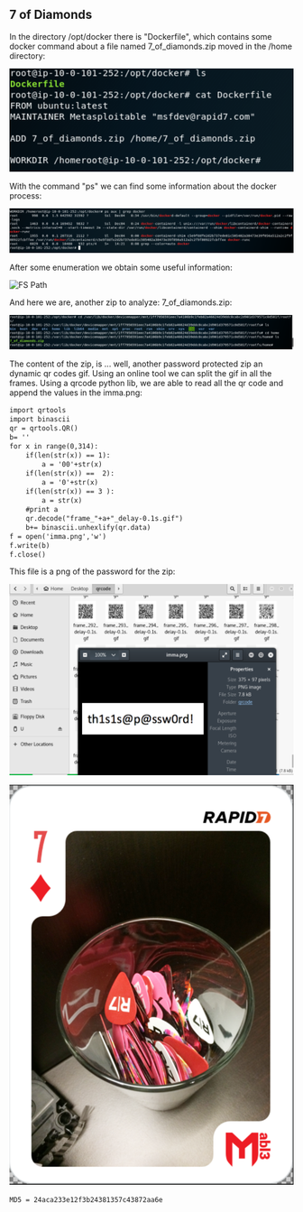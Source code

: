 ## 7 of Diamonds

In the directory /opt/docker there is "Dockerfile", which contains some docker command about a file named 7_of_diamonds.zip 
moved in the /home directory:

![Dockerfile](./img/img1.png)

With the command "ps" we can find some information about the docker process:

![Docker Process](./img/img2.png)

After some enumeration we obtain some useful information:

![FS Path](img/img3.png)

And here we are, another zip to analyze: 7_of_diamonds.zip:

![Flag Zip](img/img4.png)

The content of the zip, is ... well, another password protected zip an dynamic qr codes gif. 
Using an online tool we can split the gif in all the frames.
Using a qrcode python lib, we are able to read all the qr code and append the values in the imma.png:
 

```
import qrtools
import binascii
qr = qrtools.QR()
b= ''
for x in range(0,314):
	if(len(str(x)) == 1):
		a = '00'+str(x)
	if(len(str(x)) ==  2):
		a = '0'+str(x)
	if(len(str(x)) == 3 ):
		a = str(x)
	#print a
	qr.decode("frame_"+a+"_delay-0.1s.gif")
	b+= binascii.unhexlify(qr.data)
f = open('imma.png','w')
f.write(b)
f.close()
```

This file is a png of the password for the zip:

![Password](img/img5.png)

![Flag](img/img6.png)

`MD5 = 24aca233e12f3b24381357c43872aa6e`
